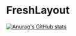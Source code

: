 # FreshLayout

[![Anurag's GitHub stats](https://github-readme-stats.vercel.app/api?username=claudioitalian12)](https://github.com/anuraghazra/github-readme-stats)
